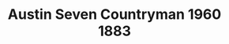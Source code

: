 ---
    title: Austin Seven Countryman 1960 1883
    slug: Austin-Seven-Countryman-1960-1883
    description:
    code: Austin-Seven-Countryman-1960-1883
    image: https://cmdiy-archive.s3.us-east-1.amazonaws.com/adverts/images/Austin+Seven+Countryman+1960+1883.jpeg
    download: https://cmdiy-archive.s3.us-east-1.amazonaws.com/adverts/documents/Austin+Seven+Countryman+1960+1883.pdf
---
